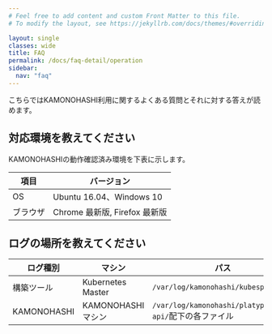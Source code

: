 ```yaml
---
# Feel free to add content and custom Front Matter to this file.
# To modify the layout, see https://jekyllrb.com/docs/themes/#overriding-theme-defaults

layout: single
classes: wide
title: FAQ
permalink: /docs/faq-detail/operation
sidebar:
  nav: "faq"
---
```


こちらではKAMONOHASHI利用に関するよくある質問とそれに対する答えが読めます。



## 対応環境を教えてください

KAMONOHASHIの動作確認済み環境を下表に示します。

|項目  |バージョン  |
|---|---|
|OS  |Ubuntu 16.04、Windows 10  |
|ブラウザ  |Chrome 最新版, Firefox 最新版  |

## ログの場所を教えてください

| ログ種別 | マシン | パス |
|---|---|---|
| 構築ツール | Kubernetes Master | `/var/log/kamonohashi/kubespray.log`|
| KAMONOHASHI | KAMONOHASHIマシン | `/var/log/kamonohashi/platypus-web-api/`配下の各ファイル |

